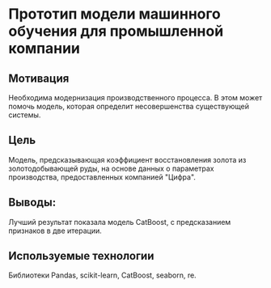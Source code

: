 # Прототип модели машинного обучения для промышленной компании
## Мотивация
Необходима модернизация производственного процесса. В этом может помочь модель, которая определит несовершенства существующей системы.
## Цель
Модель, предсказывающая коэффициент восстановления золота из золотодобывающей руды, на основе данных о параметрах производства, предоставленных компанией "Цифра".
## Выводы:
Лучший результат показала модель CatBoost, с предсказанием признаков в две итерации.
## Используемые технологии
Библиотеки Pandas, scikit-learn, CatBoost, seaborn, re.

